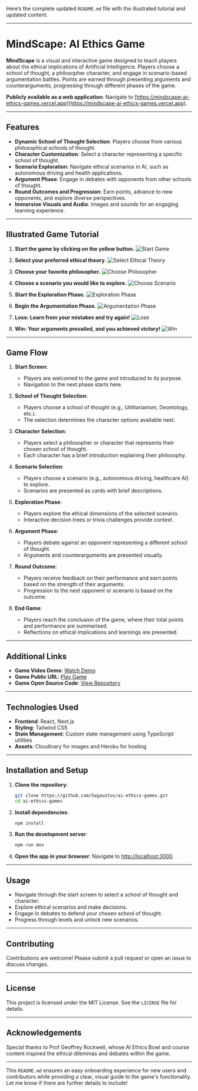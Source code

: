 Here’s the complete updated `README.md` file with the illustrated tutorial and updated content:

---

# MindScape: AI Ethics Game

**MindScape** is a visual and interactive game designed to teach players about the ethical implications of Artificial Intelligence. Players choose a school of thought, a philosopher character, and engage in scenario-based argumentation battles. Points are earned through presenting arguments and counterarguments, progressing through different phases of the game.

**Publicly available as a web application**:
   Navigate to [https://mindscape-ai-ethics-games.vercel.app](https://mindscape-ai-ethics-games.vercel.app).

---

## Features

- **Dynamic School of Thought Selection**: Players choose from various philosophical schools of thought.
- **Character Customization**: Select a character representing a specific school of thought.
- **Scenario Exploration**: Navigate ethical scenarios in AI, such as autonomous driving and health applications.
- **Argument Phase**: Engage in debates with opponents from other schools of thought.
- **Round Outcomes and Progression**: Earn points, advance to new opponents, and explore diverse perspectives.
- **Immersive Visuals and Audio**: Images and sounds for an engaging learning experience.

---

## Illustrated Game Tutorial

1. **Start the game by clicking on the yellow button.**
   ![Start Game](public/img/1.png)

2. **Select your preferred ethical theory.**
   ![Select Ethical Theory](public/img/2.png)
   

3.  **Choose your favorite philosopher.**
   ![Choose Philosopher](public/img/3.png)
  

4.  **Choose a scenario you would like to explore.**
   ![Choose Scenario](public/img/4.png)
  

5. **Start the Exploration Phase.**
   ![Exploration Phase](public/img/5.png)
   

6. **Begin the Argumentation Phase.**
   ![Argumentation Phase](public/img/6.png)
   

7.  **Lose: Learn from your mistakes and try again!**
   ![Lose](public/img/7.png)
  

8.  **Win: Your arguments prevailed, and you achieved victory!**
   ![Win](public/img/8.png)
  

---

## Game Flow

1. **Start Screen**:
   - Players are welcomed to the game and introduced to its purpose.
   - Navigation to the next phase starts here.

2. **School of Thought Selection**:
   - Players choose a school of thought (e.g., Utilitarianism, Deontology, etc.).
   - The selection determines the character options available next.

3. **Character Selection**:
   - Players select a philosopher or character that represents their chosen school of thought.
   - Each character has a brief introduction explaining their philosophy.

4. **Scenario Selection**:
   - Players choose a scenario (e.g., autonomous driving, healthcare AI) to explore.
   - Scenarios are presented as cards with brief descriptions.

5. **Exploration Phase**:
   - Players explore the ethical dimensions of the selected scenario.
   - Interactive decision trees or trivia challenges provide context.

6. **Argument Phase**:
   - Players debate against an opponent representing a different school of thought.
   - Arguments and counterarguments are presented visually.

7. **Round Outcome**:
   - Players receive feedback on their performance and earn points based on the strength of their arguments.
   - Progression to the next opponent or scenario is based on the outcome.

8. **End Game**:
   - Players reach the conclusion of the game, where their total points and performance are summarised.
   - Reflections on ethical implications and learnings are presented.

---

## Additional Links

- **Game Video Demo**: [Watch Demo](https://youtu.be/8vpyzvUP5g4)
- **Game Public URL**: [Play Game](https://mindscape-ai-ethics-games.vercel.app)
- **Game Open Source Code**: [View Repository](https://github.com/Sagaustus/ai-ethics-games)

---

## Technologies Used

- **Frontend**: React, Next.js
- **Styling**: Tailwind CSS
- **State Management**: Custom state management using TypeScript utilities
- **Assets**: Cloudinary for images and Heroku for hosting

---

## Installation and Setup

1. **Clone the repository**:
   ```bash
   git clone https://github.com/Sagaustus/ai-ethics-games.git
   cd ai-ethics-games
   ```

2. **Install dependencies**:
   ```bash
   npm install
   ```

3. **Run the development server**:
   ```bash
   npm run dev
   ```

4. **Open the app in your browser**:
   Navigate to [http://localhost:3000](http://localhost:3000).

---

## Usage

- Navigate through the start screen to select a school of thought and character.
- Explore ethical scenarios and make decisions.
- Engage in debates to defend your chosen school of thought.
- Progress through levels and unlock new scenarios.

---

## Contributing

Contributions are welcome! Please submit a pull request or open an issue to discuss changes.

---

## License

This project is licensed under the MIT License. See the `LICENSE` file for details. 

---

## Acknowledgements

Special thanks to Prof Geoffrey Rockwell, whose AI Ethics Bowl and course content inspired the ethical dilemmas and debates within the game. 

--- 

This `README.md` ensures an easy onboarding experience for new users and contributors while providing a clear, visual guide to the game's functionality. Let me know if there are further details to include!